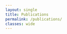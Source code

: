 ```yaml
---
layout: single
title: Publications
permalink: /publications/
classes: wide
---
```

<link href="/assets/css/bibbase_dividers.css" rel="stylesheet">

 <script src="https://bibbase.org/service/mendeley/4c460743-0edf-3981-832d-31faccbef30e?jsonp=1&theme=dividers"></script> 